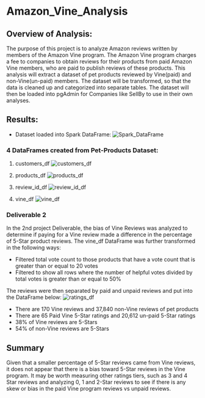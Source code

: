 # Amazon_Vine_Analysis

## Overview of Analysis:
The purpose of this project is to analyze Amazon reviews written by members of the Amazon Vine program. The Amazon Vine program charges a fee to companies to obtain reviews for their products from paid Amazon Vine members, who are paid to publish reviews of these products.  This analysis will extract a dataset of pet products reviewed by Vine(paid) and non-Vine(un-paid) members.  The dataset will be transformed, so that the data is cleaned up and categorized into separate tables. The dataset will then be loaded into pgAdmin for Companies like SellBy to use in their own analyses. 

## Results:
- Dataset loaded into Spark DataFrame:
![Spark_DataFrame](https://user-images.githubusercontent.com/103215123/184510896-e757d479-4103-4379-9077-7c52191cecfd.png)

### 4 DataFrames created from Pet-Products Dataset: 
1. customers_df
![customers_df](https://user-images.githubusercontent.com/103215123/184512708-f18648f4-2eb8-4385-8456-f140b5d4bb03.png)

2. products_df
![products_df](https://user-images.githubusercontent.com/103215123/184513357-fb9b3970-76f3-4c88-81dc-929385bcecd5.png)

3. review_id_df
![review_id_df](https://user-images.githubusercontent.com/103215123/184513741-2d6dd444-db9a-46a6-9dc8-9d065b405d91.png)

4. vine_df
![vine_df](https://user-images.githubusercontent.com/103215123/184514249-b485e2d6-18b9-4f1c-b99c-ae4bc7a81b24.png)

### Deliverable 2 
In the 2nd project Deliverable, the bias of Vine Reviews was analyzed to determine if paying for a Vine review made a difference in the percentage of 5-Star product reviews. The vine_df DataFrame was further transformed in the following ways:
- Filtered total vote count to those products that have a vote count that is greater than or equal to 20 votes
- Filtered to show all rows where the number of helpful votes divided by total votes is greater than or equal to 50%

The reviews were then separated by paid and unpaid reviews and put into the DataFrame below:
![ratings_df](https://user-images.githubusercontent.com/103215123/184515327-f1e3d28b-fc45-41a9-a83d-3d9a07ae8291.png)

- There are 170 Vine reviews and 37,840 non-Vine reviews of pet products
- There are 65 Paid Vine 5-Star ratings and 20,612 un-paid 5-Star ratings
- 38% of Vine reviews are 5-Stars 
- 54% of non-Vine reviews are 5-Stars 

## Summary
Given that a smaller percentage of 5-Star reviews came from Vine reviews, it does not appear that there is a bias toward 5-Star reviews in the Vine program.  It may be worth measuring other ratings tiers, such as 3 and 4 Star reviews and analyzing 0, 1 and 2-Star reviews to see if there is any skew or bias in the paid Vine program reviews vs unpaid reviews. 





